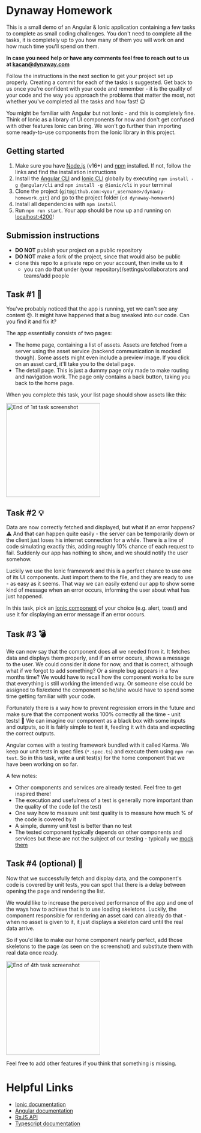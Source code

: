 # Dynaway Homework
This is a small demo of an Angular & Ionic application containing a few tasks to complete as small coding challenges. You don't need to complete all the tasks, it is completely up to you how many of them you will work on and how much time you'll spend on them.

**In case you need help or have any comments feel free to reach out to us at kacan@dynaway.com**

Follow the instructions in the next section to get your project set up properly. Creating a commit for each of the tasks is suggested. Get back to us once you're confident with your code and remember - it is the quality of your code and the way you approach the problems that matter the most, not whether you've completed all the tasks and how fast! 😉

You might be familiar with Angular but not Ionic - and this is completely fine. Think of Ionic as a library of UI components for now and don't get confused with other features Ionic can bring. We won't go further than importing some ready-to-use components from the Ionic library in this project.

## Getting started
1. Make sure you have [Node.js](https://nodejs.org/en/) (v16+) and [npm](https://www.npmjs.com/) installed. If not, follow the links and find the installation instructions
2. Install the [Angular CLI](https://cli.angular.io/) and [Ionic CLI](https://ionicframework.com/docs/cli) globally by executing
   `npm install -g @angular/cli` and `npm install -g @ionic/cli` in your terminal
3. Clone the project (`git@github.com:<your_username>/dynaway-homework.git`) and go to the project folder (`cd dynaway-homework`)
4. Install all dependencies with `npm install`
5. Run `npm run start`. Your app should be now up and running on [localhost:4200](http://localhost:4200)!

## Submission instructions
- **DO NOT** publish your project on a public repository
- **DO NOT** make a fork of the project, since that would also be public
- clone this repo to a private repo on your account, then invite us to it
   - you can do that under (your repository)/settings/collaborators and teams/add people

## Task #1 🐞
You've probably noticed that the app is running, yet we can't see any content 😕. It might have happened that a bug sneaked into our code. Can you find it and fix it? 

The app essentially consists of two pages:
* The home page, containing a list of assets. Assets are fetched from a server using the asset service (backend communication is mocked though). Some assets might even include a preview image. If you click on an asset card, it'll take you to the detail page.
* The detail page. This is just a dummy page only made to make routing and navigation work. The page only contains a back button, taking you back to the home page.

When you complete this task, your list page should show assets like this:

<img src="./readme-assets/screen01.png" alt='End of 1st task screenshot' width="250">

## Task #2 💡
Data are now correctly fetched and displayed, but what if an error happens? ⚠️ And that can happen quite easily - the server can be temporarily down or the client just loses his internet connection for a while. There is a line of code simulating exactly this, adding roughly 10% chance of each request to fail. Suddenly our app has nothing to show, and we should notify the user somehow.

Luckily we use the Ionic framework and this is a perfect chance to use one of its UI components. Just import them to the file, and they are ready to use - as easy as it seems. That way we can easily extend our app to show some kind of message when an error occurs, informing the user about what has just happened.

In this task, pick an [Ionic component](https://ionicframework.com/docs/components) of your choice (e.g. alert, toast) and use it for displaying an error message if an error occurs.

## Task #3 💣
We can now say that the component does all we needed from it. It fetches data and displays them properly, and if an error occurs, shows a message to the user. We could consider it done for now, and that is correct, although what if we forgot to add something? Or a simple bug appears in a few months time? We would have to recall how the component works to be sure that everything is still working the intended way. Or someone else could be assigned to fix/extend the component so he/she would have to spend some time getting familiar with your code.

Fortunately there is a way how to prevent regression errors in the future and make sure that the component works 100% correctly all the time - unit tests! 🎉 We can imagine our component as a black box with some inputs and outputs, so it is fairly simple to test it, feeding it with data and expecting the correct outputs.

Angular comes with a testing framework bundled with it called Karma. We keep our unit tests in spec files (`*.spec.ts`) and execute them using `npm run test`. So in this task, write a unit test(s) for the home component that we have been working on so far.

A few notes:
* Other components and services are already tested. Feel free to get inspired there!
* The execution and usefulness of a test is generally more important than the quality of the code (of the test)
* One way how to measure unit test quality is to measure how much % of the code is covered by it
* A simple, dummy unit test is better than no test
* The tested component typically depends on other components and services but these are not the subject of our testing - typically we [mock them](https://jasmine.github.io/api/edge/Spy.html)


## Task #4 (optional) 🚀

Now that we successfully fetch and display data, and the component's code is covered by unit tests, you can spot that there is a delay between opening the page and rendering the list.

We would like to increase the perceived performance of the app and one of the ways how to achieve that is to use loading skeletons. Luckily, the component responsible for rendering an asset card can already do that - when no asset is given to it, it just displays a skeleton card until the real data arrive.

So if you'd like to make our home component nearly perfect, add those skeletons to the page (as seen on the screenshot) and substitute them with real data once ready.

<img src="./readme-assets/screen02.png" alt='End of 4th task screenshot' width="250">

Feel free to add other features if you think that something is missing.

# Helpful Links

- [Ionic documentation](https://ionicframework.com/docs)
- [Angular documentation](https://angular.io/docs)
- [RxJS API](https://rxjs-dev.firebaseapp.com/api)
- [Typescript documentation](https://www.typescriptlang.org/docs/home.html)
